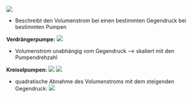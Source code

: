 ![](Pasted%20image%2020241119094831.png)
- Beschreibt den Volumenstrom bei einen bestimmten Gegendruck bei bestimmten Pumpen

**Verdrängerpumpe:**
![](Pasted%20image%2020241119095120.png)
- Volumenstrom unabhängig vom Gegendruck --> skaliert mit den Pumpendrehzahl 


**Kreiselpumpen:**
![](Pasted%20image%2020241119095238.png)
![](Pasted%20image%2020241119095246.png)
- quadratische Abnahme des Volumenstroms mit dem steigenden Gegendruck:
![](Pasted%20image%2020241120080756.png)
